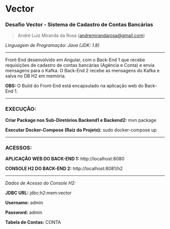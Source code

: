 # Vector
### Desafio Vector - Sistema de Cadastro de Contas Bancárias

> André Luiz Miranda da Rosa (andremirandarosa@gmail.com)

*Linguagem de Programação: Java (JDK: 1.8)*

------------

Front-End desenvolvido em Angular, com o Back-End 1 que recebe requisições de cadastro de contas bancárias (Agência e Conta) e envia mensagens para o Kafka. O Back-End 2 recebe as mensagens do Kafka e salva no DB H2 em memória.

**OBS:** O Build do Front-End está encapsulado na aplicação web do Back-End 1.

------------
### EXECUÇÃO:

**Criar Package nos Sub-Diretórios Backend1 e Backend2:** mvn package

**Executar Docker-Compose (Raíz do Projeto):** sudo docker-compose up

------------

### ACESSOS:

**APLICAÇÃO WEB DO BACK-END 1:** http://localhost:8080

**CONSOLE H2 DO BACK-END 2:** http://localhost:8081/h2

---
*Dados de Acesso do Console H2:*

**JDBC URL:** jdbc:h2:mem:vector

**Username:** admin

**Password:** admin

**Tabela de Contas:** CONTA


